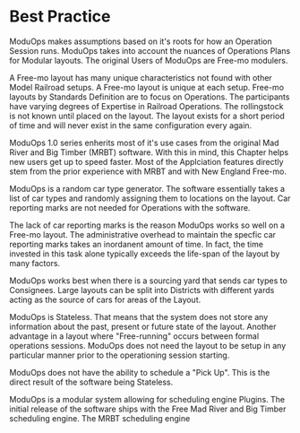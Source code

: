 # Best Practice

ModuOps makes assumptions based on it's roots for how an Operation Session runs. ModuOps takes into account the nuances of Operations Plans for Modular layouts. The original Users of ModuOps are Free-mo modulers.

A Free-mo layout has many unique characteristics not found with other Model Railroad setups. A Free-mo layout is unique at each setup. Free-mo layouts by Standards Definition are to focus on Operations. The participants have varying degrees of Expertise in Railroad Operations. The rollingstock is not known until placed on the layout. The layout exists for a short period of time and will never exist in the same configuration every again.

ModuOps 1.0 series enherits most of it's use cases from the original Mad River and Big Timber (MRBT) software. With this in mind, this Chapter helps new users get up to speed faster. Most of the Applciation features directly stem from the prior experience with MRBT and with New England Free-mo.

ModuOps is a random car type generator. The software essentially takes a list of car types and randomly assigning them to locations on the layout. Car reporting marks are not needed for Operations with the software.

The lack of car reporting marks is the reason ModuOps works so well on a Free-mo layout. The administrative overhead to maintain the specfic car reporting marks takes an inordanent amount of time. In fact, the time invested in this task alone typically exceeds the life-span of the layout by many factors.

ModuOps works best when there is a sourcing yard that sends car types to Consignees. Large layouts can be split into Districts with different yards acting as the source of cars for areas of the Layout.

ModuOps is Stateless. That means that the system does not store any information about the past, present or future state of the layout. Another advantage in a layout where "Free-running" occurs between formal operations sessions. ModuOps does not need the layout to be setup in any particular manner prior to the operationing session starting.

ModuOps does not have the ability to schedule a "Pick Up". This is the direct result of the software being Stateless.

ModuOps is a modular system allowing for scheduling engine Plugins. The initial release of the software ships with the Free Mad River and Big Timber scheduling engine. The MRBT scheduling engine



